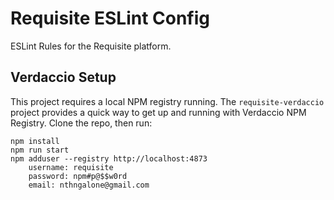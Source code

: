 # Requisite ESLint Config

ESLint Rules for the Requisite platform.

## Verdaccio Setup
This project requires a local NPM registry running.  The `requisite-verdaccio` project provides a quick way to get up and running with Verdaccio NPM Registry.  Clone the repo,
then run:
```
npm install
npm run start
npm adduser --registry http://localhost:4873
    username: requisite
    password: npm#p@$$w0rd
    email: nthngalone@gmail.com
```
